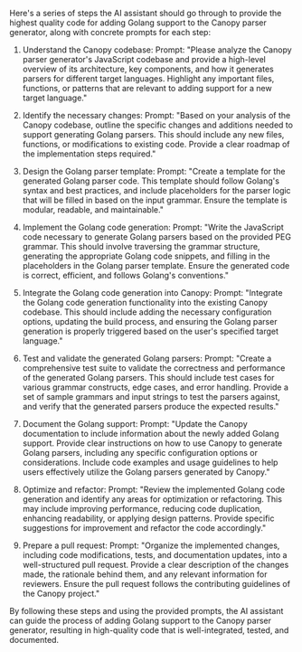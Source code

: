 Here's a series of steps the AI assistant should go through to provide the highest quality code for adding Golang support to the Canopy parser generator, along with concrete prompts for each step:

1. Understand the Canopy codebase:
   Prompt: "Please analyze the Canopy parser generator's JavaScript codebase and provide a high-level overview of its architecture, key components, and how it generates parsers for different target languages. Highlight any important files, functions, or patterns that are relevant to adding support for a new target language."

2. Identify the necessary changes:
   Prompt: "Based on your analysis of the Canopy codebase, outline the specific changes and additions needed to support generating Golang parsers. This should include any new files, functions, or modifications to existing code. Provide a clear roadmap of the implementation steps required."

3. Design the Golang parser template:
   Prompt: "Create a template for the generated Golang parser code. This template should follow Golang's syntax and best practices, and include placeholders for the parser logic that will be filled in based on the input grammar. Ensure the template is modular, readable, and maintainable."

4. Implement the Golang code generation:
   Prompt: "Write the JavaScript code necessary to generate Golang parsers based on the provided PEG grammar. This should involve traversing the grammar structure, generating the appropriate Golang code snippets, and filling in the placeholders in the Golang parser template. Ensure the generated code is correct, efficient, and follows Golang's conventions."

5. Integrate the Golang code generation into Canopy:
   Prompt: "Integrate the Golang code generation functionality into the existing Canopy codebase. This should include adding the necessary configuration options, updating the build process, and ensuring the Golang parser generation is properly triggered based on the user's specified target language."

6. Test and validate the generated Golang parsers:
   Prompt: "Create a comprehensive test suite to validate the correctness and performance of the generated Golang parsers. This should include test cases for various grammar constructs, edge cases, and error handling. Provide a set of sample grammars and input strings to test the parsers against, and verify that the generated parsers produce the expected results."

7. Document the Golang support:
   Prompt: "Update the Canopy documentation to include information about the newly added Golang support. Provide clear instructions on how to use Canopy to generate Golang parsers, including any specific configuration options or considerations. Include code examples and usage guidelines to help users effectively utilize the Golang parsers generated by Canopy."

8. Optimize and refactor:
   Prompt: "Review the implemented Golang code generation and identify any areas for optimization or refactoring. This may include improving performance, reducing code duplication, enhancing readability, or applying design patterns. Provide specific suggestions for improvement and refactor the code accordingly."

9. Prepare a pull request:
   Prompt: "Organize the implemented changes, including code modifications, tests, and documentation updates, into a well-structured pull request. Provide a clear description of the changes made, the rationale behind them, and any relevant information for reviewers. Ensure the pull request follows the contributing guidelines of the Canopy project."

By following these steps and using the provided prompts, the AI assistant can guide the process of adding Golang support to the Canopy parser generator, resulting in high-quality code that is well-integrated, tested, and documented.
